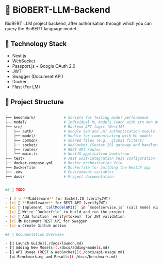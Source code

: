 # 🤖 BiOBERT-LLM-Backend

 BioBERT LLM project backend, after authorisation through which you can query the BioBERT language model.

 ## 🚀 Technology Stack 

- Nest.js
- WebSocket
- Passport.js + Google OAuth 2.0
- JWT
- Swagger (Document API)
- Docker
- Flast (For LM)

## 📁 Project Structure

```bash
.
├── benchmark/             # Scripts for testing model performance
├── model/                 # Individual ML models (each with its own Dockerfile)
├── src/                   # Backend API logic (NestJS)
│   ├── auth/              # Google SSO and JWT authentication module
│   ├── model/             # Module for communicating with ML models
│   ├── common/            # Shared files (e.g., global filters)
│   ├── socket/            # WebSocket (Socket.IO) gateway and handlers
│   ├── routes/            # REST API routes
│   └── main.ts            # NestJS application bootstrap
├── test/                  # Jest unit/integration test configuration
├── docker-compose.yml     # Docker orchestration file
├── Dockerfile             # Dockerfile for building the NestJS app
├── .env                   # Environment variables
├── docs/                  # Project documentation


## 📌 TODO

- [ ] ✨ **Middleware** for Socket.IO (verifyJWT)
- [x] 🧱 **Middleware** for REST API (verifyJWT)
- [x] 🧠 Implement `callModelAPI()` in `modelService.js` (call model via HTTP)
- [x] 🐳 Write `Dockerfile` to build and run the project
- [x] 🔐 Add function `verify(token)` for JWT validation
- [x] 📚 Document REST API for Swagger
- [x] ⚙️ Create Github action

## 📄 Documentation Overview

- [🚀 Launch Guide](./docs/launch.md)
- [🧩 Adding New Models](./docs/adding-models.md)
- [📡 API Usage (REST & WebSocket)](./docs/api-usage.md)
- [📊 Benchmarking and Results](./docs/benchmark.md)

